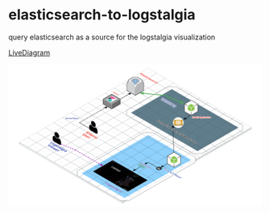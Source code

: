 # elasticsearch-to-logstalgia
query elasticsearch as a source for the logstalgia visualization


[LiveDiagram](https://app.cloudcraft.co/view/d7f3d28b-ad91-4c0a-b4bf-8831e9c8a59e?key=zk6UqRSqmzX3YKmdFdOpww)

![diagram](aws_s3_access_logs_from_elasticsearch_to_logstalgia_V2.png)

